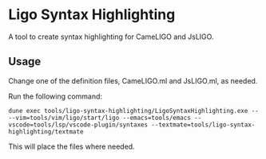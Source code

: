 Ligo Syntax Highlighting
===
A tool to create syntax highlighting for CameLIGO and JsLIGO.

Usage
---
Change one of the definition files, CameLIGO.ml and JsLIGO.ml, as needed.

Run the following command:

```
dune exec tools/ligo-syntax-highlighting/LigoSyntaxHighlighting.exe -- --vim=tools/vim/ligo/start/ligo --emacs=tools/emacs --vscode=tools/lsp/vscode-plugin/syntaxes --textmate=tools/ligo-syntax-highlighting/textmate
```

This will place the files where needed.

